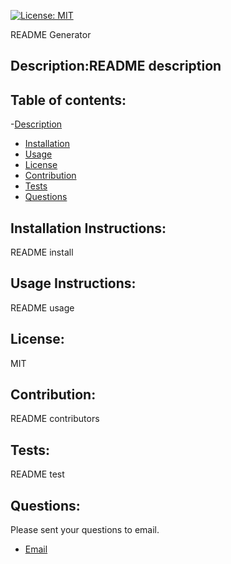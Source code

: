 [![License: MIT](https://img.shields.io/badge/License-MIT-yellow.svg)](https://opensource.org/licenses/MIT)


README Generator


## Description:README description


## Table of contents:

-[Description](#description)
- [Installation](#installation-instructions)
- [Usage](#usage-instructions)
- [License](#license)
- [Contribution](#contribution)
- [Tests](#tests)
- [Questions](#questions)


## Installation Instructions:


README install


## Usage Instructions:


README usage


## License:


MIT


## Contribution:


README contributors


## Tests:


README test


## Questions:


Please sent your questions to email.

- [Email](mailto:narinderjits@gmail.com)


